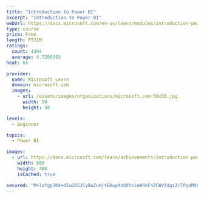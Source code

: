 ```yaml
---
title: "Introduction to Power BI"
excerpt: "Introduction to Power BI"
webUrl: https://docs.microsoft.com/en-us/learn/modules/introduction-power-bi/
type: course
price: Free
length: PT31M
ratings:
  count: 4394
  average: 4.7280383
heat: 66

provider:
  name: Microsoft Learn
  domain: microsoft.com
  images:
    - url: /assets/images/organizations/microsoft.com-50x50.jpg
      width: 50
      height: 50

levels:
  - Beginner

topics:
  - Power BI

images:
  - url: https://docs.microsoft.com/learn/achievements/introduction-power-bi-social.png
    width: 800
    height: 400
    isCached: true

secured: "M+lsYgpJK4+dIw2D5JCyBw2uHjtEAwpXVdXYsieWhhFnZCWVfdgs2/lPqoMXn7g3vdu3OgIqthx8Q2no4oSi6bEsjm/g4iO5PY92dAAwqjmSJ5nORlEIIIuKXdjnluZjy5ZacOQ2lyuitrCxK3oqYNFSkkkUKRNSpCREBH//anHxDwrNWleqJNCArCHf0oXKKm6cLjnQotVLlEoEnxoGyrkJj3tSKZCiJl+/ccmOdG9fN5YV/lSRVwn802tKN5SSkJf5YmTGd3woAWTPST+h/RqhMivanFizQEJkYrhUwUfeYAM57cEM9yPhqyyTpXuP2i1vz5wEMTI/GuVCGFaAADoYN7tiwtZ3E3J2E+CfOK27EFlrcd8ZGv2ZIj1L2qcLkWIVqsNy+pqj4zi2y/I5qukR5kzSWVLtkPO5G9+u+Ho=;1hytleqBNImzR1aQRLz31A=="
---
```


